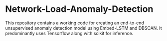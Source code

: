 # Network-Load-Anomaly-Detection
This repository contains a working code for creating an end-to-end unsupervised anomaly detection model using Embed-LSTM and DBSCAN. It predominantly uses Tensorflow along with scikit for inference.
